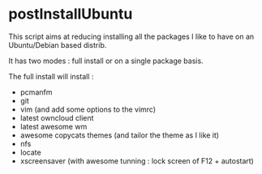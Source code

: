 # postInstallUbuntu

This script aims at reducing installing all the packages I like to have on an Ubuntu/Debian based distrib.

It has two modes : full install or on a single package basis.

The full install will install :
* pcmanfm
* git
* vim (and add some options to the vimrc)
* latest owncloud client
* latest awesome wm
* awesome copycats themes (and tailor the theme as I like it)
* nfs
* locate 
* xscreensaver (with awesome tunning : lock screen of F12 + autostart)
